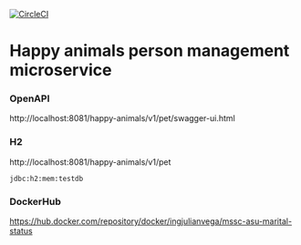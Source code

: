 [![CircleCI](https://circleci.com/gh/ingjulianvega/mssc-asu-marital-status.svg?style=svg)](https://circleci.com/gh/ingjulianvega/mssc-asu-marital-status)
# Happy animals person management microservice

### OpenAPI

http://localhost:8081/happy-animals/v1/pet/swagger-ui.html

### H2

http://localhost:8081/happy-animals/v1/pet

```
jdbc:h2:mem:testdb
```

### DockerHub

https://hub.docker.com/repository/docker/ingjulianvega/mssc-asu-marital-status
